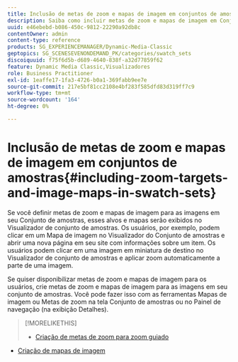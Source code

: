 ```yaml
---
title: Inclusão de metas de zoom e mapas de imagem em conjuntos de amostras
description: Saiba como incluir metas de zoom e mapas de imagem em Conjuntos de amostras.
uuid: e46ebebd-b086-450c-9812-22290a92db8c
contentOwner: admin
content-type: reference
products: SG_EXPERIENCEMANAGER/Dynamic-Media-Classic
geptopics: SG_SCENESEVENONDEMAND_PK/categories/swatch_sets
discoiquuid: f75f6d5b-d689-4640-838f-a32d77859f62
feature: Dynamic Media Classic,Visualizadores
role: Business Practitioner
exl-id: 1eaffe17-1fa3-4726-b0a1-369fabb9ee7e
source-git-commit: 217e5bf81cc2108e4bf283f585dfd83d319ff7c9
workflow-type: tm+mt
source-wordcount: '164'
ht-degree: 0%

---
```


# Inclusão de metas de zoom e mapas de imagem em conjuntos de amostras{#including-zoom-targets-and-image-maps-in-swatch-sets}

Se você definir metas de zoom e mapas de imagem para as imagens em seu Conjunto de amostras, esses alvos e mapas serão exibidos no Visualizador de conjunto de amostras. Os usuários, por exemplo, podem clicar em um Mapa de imagem no Visualizador do Conjunto de amostras e abrir uma nova página em seu site com informações sobre um item. Os usuários podem clicar em uma imagem em miniatura de destino no Visualizador de conjunto de amostras e aplicar zoom automaticamente a parte de uma imagem.

Se quiser disponibilizar metas de zoom e mapas de imagem para os usuários, crie metas de zoom e mapas de imagem para as imagens em seu conjunto de amostras. Você pode fazer isso com as ferramentas Mapas de imagem ou Metas de zoom na tela Conjunto de amostras ou no Painel de navegação (na exibição Detalhes).

>[!MORELIKETHIS]
>
>* [Criação de metas de zoom para zoom guiado](creating-zoom-targets-guided-zoom.md#creating_zoom_targets_for_guided_zoom)
* [Criação de mapas de imagem](creating-image-maps.md#creating_image_maps)

